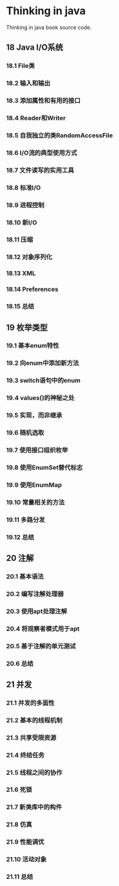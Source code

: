 # Thinking in java
Thinking in java book source code.

## 18 Java I/O系统
### 18.1 File类
### 18.2 输入和输出
### 18.3 添加属性和有用的接口
### 18.4 Reader和Writer
### 18.5 自我独立的类RandomAccessFile
### 18.6 I/O流的典型使用方式
### 18.7 文件读写的实用工具
### 18.8 标准I/O
### 18.9 进程控制
### 18.10 新I/O
### 18.11 压缩
### 18.12 对象序列化
### 18.13 XML
### 18.14 Preferences
### 18.15 总结

## 19 枚举类型
### 19.1 基本enum特性
### 19.2 向enum中添加新方法
### 19.3 switch语句中的enum
### 19.4 values()的神秘之处
### 19.5 实现，而非继承
### 19.6 随机选取
### 19.7 使用接口组织枚举
### 19.8 使用EnumSet替代标志
### 19.9 使用EnumMap
### 19.10 常量相关的方法
### 19.11 多路分发
### 19.12 总结

## 20 注解
### 20.1 基本语法
### 20.2 编写注解处理器
### 20.3 使用apt处理注解
### 20.4 将观察者模式用于apt
### 20.5 基于注解的单元测试
### 20.6 总结

## 21 并发
### 21.1 并发的多面性
### 21.2 基本的线程机制
### 21.3 共享受限资源
### 21.4 终结任务
### 21.5 线程之间的协作
### 21.6 死锁
### 21.7 新类库中的构件
### 21.8 仿真
### 21.9 性能调优
### 21.10 活动对象
### 21.11 总结